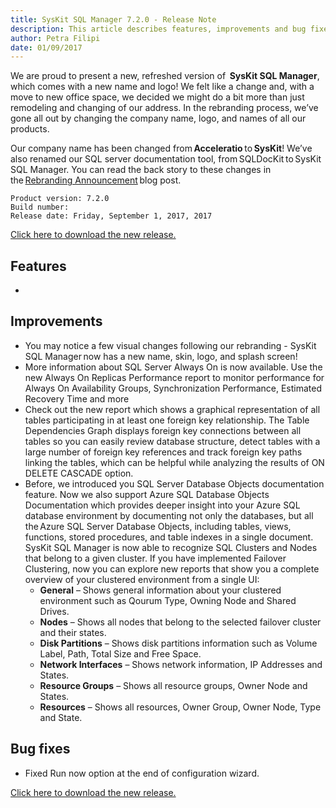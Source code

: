 ```yaml
---
title: SysKit SQL Manager 7.2.0 - Release Note
description: This article describes features, improvements and bug fixes delivered in SysKit SQL Manager 7.2.0
author: Petra Filipi
date: 01/09/2017
---
```


We are proud to present a new, refreshed version of  __SysKit SQL Manager__, which comes with a new name and logo! We felt like a change and, with a move to new office space, we decided we might do a bit more than just remodeling and changing of our address. In the rebranding process, we’ve gone all out by changing the company name, logo, and names of all our products. 

Our company name has been changed from __Acceleratio__ to __SysKit__! We’ve also renamed our SQL server documentation tool, from SQLDocKit to SysKit SQL Manager. You can read the back story to these changes in the [Rebranding Announcement]() blog post. 

    Product version: 7.2.0
    Build number: 
    Release date: Friday, September 1, 2017, 2017

[Click here to download the new release.](https://www.syskit.com/products/slq-manager/download)

## Features
* 
## Improvements
* You may notice a few visual changes following our rebranding - SysKit SQL Manager now has a new name, skin, logo, and splash screen!
* More information about SQL Server Always On is now available. Use the new Always On Replicas Performance report to monitor performance for Always On Availability Groups, Synchronization Performance, Estimated Recovery Time and more
* Check out the new report which shows a graphical representation of all tables participating in at least one foreign key relationship. The Table Dependencies Graph displays foreign key connections between all tables so you can easily review database structure, detect tables with a large number of foreign key references and track foreign key paths linking the tables, which can be helpful while analyzing the results of ON DELETE CASCADE option.
* Before, we introduced you SQL Server Database Objects documentation feature.  Now we also  support Azure SQL Database Objects Documentation which provides deeper insight into your Azure SQL database environment by documenting not only the databases, but all the Azure SQL Server Database Objects, including tables, views, functions, stored procedures, and table indexes in a single document.
SysKit SQL Manager is now able to recognize SQL Clusters and Nodes that belong to a given cluster. If you have implemented Failover Clustering, now you can explore new reports that show you a complete overview of your clustered environment from a single UI:
    * __General__ – Shows general information about your clustered environment such as Qourum Type, Owning Node and Shared Drives.
    * __Nodes__ – Shows all nodes that belong to the selected failover cluster and their states.
    * __Disk Partitions__ –  Shows disk partitions information such as Volume Label, Path, Total Size and Free Space.
    * __Network Interfaces__ – Shows network information, IP Addresses and States.
    * __Resource Groups__ – Shows all resource groups, Owner Node and States.
    * __Resources__ – Shows all resources, Owner Group, Owner Node, Type and State. 

## Bug fixes
* Fixed Run now option at the end of configuration wizard.



[Click here to download the new release.](https://www.syskit.com/products/slq-manager/download)

